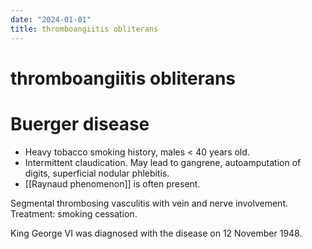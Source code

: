 ```yaml
---
date: "2024-01-01"
title: thromboangiitis obliterans
---
```


# thromboangiitis obliterans

# Buerger disease

* Heavy tobacco smoking history, males < 40 years old.
* Intermittent claudication. May lead to gangrene, autoamputation of digits, superficial nodular phlebitis.
* [[Raynaud phenomenon]] is often present.
 
Segmental thrombosing vasculitis with vein and nerve involvement.
Treatment: smoking cessation.

King George VI was diagnosed with the disease on 12 November 1948.
